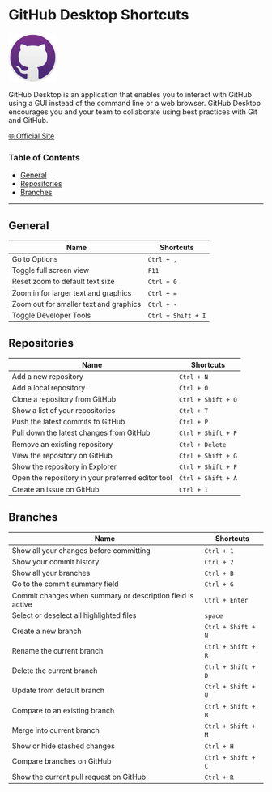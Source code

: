 # GitHub Desktop Shortcuts

<img src="../assets/github-desktop-icon.png" alt="GitHub Desktop" height="96" />

GitHub Desktop is an application that enables you to interact with GitHub using a GUI instead of the command line or a web browser. GitHub Desktop encourages you and your team to collaborate using best practices with Git and GitHub. 

[🌐 Official Site](https://docs.github.com/en/desktop)

### Table of Contents

- [General](#general)
- [Repositories](#repositories)
- [Branches](#branches)

---

## General

| Name                                   | Shortcuts          |
|----------------------------------------|--------------------|
| Go to Options                          | `Ctrl + ,`         |
| Toggle full screen view                | `F11`              |
| Reset zoom to default text size        | `Ctrl + 0`         |
| Zoom in for larger text and graphics   | `Ctrl + =`         |
| Zoom out for smaller text and graphics | `Ctrl + -`         |
| Toggle Developer Tools                 | `Ctrl + Shift + I` |

## Repositories

| Name                                              | Shortcuts          |
|---------------------------------------------------|--------------------|
| Add a new repository                              | `Ctrl + N`         |
| Add a local repository                            | `Ctrl + O`         |
| Clone a repository from GitHub                    | `Ctrl + Shift + O` |
| Show a list of your repositories                  | `Ctrl + T`         |
| Push the latest commits to GitHub                 | `Ctrl + P`         |
| Pull down the latest changes from GitHub          | `Ctrl + Shift + P` |
| Remove an existing repository                     | `Ctrl + Delete`    |
| View the repository on GitHub                     | `Ctrl + Shift + G` |
| Show the repository in Explorer                   | `Ctrl + Shift + F` |
| Open the repository in your preferred editor tool | `Ctrl + Shift + A` |
| Create an issue on GitHub                         | `Ctrl + I`         |

## Branches

| Name                                                       | Shortcuts          |
|------------------------------------------------------------|--------------------|
| Show all your changes before committing                    | `Ctrl + 1`         |
| Show your commit history                                   | `Ctrl + 2`         |
| Show all your branches                                     | `Ctrl + B`         |
| Go to the commit summary field                             | `Ctrl + G`         |
| Commit changes when summary or description field is active | `Ctrl + Enter`     |
| Select or deselect all highlighted files                   | `space`            |
| Create a new branch                                        | `Ctrl + Shift + N` |
| Rename the current branch                                  | `Ctrl + Shift + R` |
| Delete the current branch                                  | `Ctrl + Shift + D` |
| Update from default branch                                 | `Ctrl + Shift + U` |
| Compare to an existing branch                              | `Ctrl + Shift + B` |
| Merge into current branch                                  | `Ctrl + Shift + M` |
| Show or hide stashed changes                               | `Ctrl + H`         |
| Compare branches on GitHub                                 | `Ctrl + Shift + C` |
| Show the current pull request on GitHub                    | `Ctrl + R`         |
